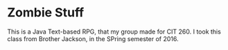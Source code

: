 # Zombie Stuff
This is a Java Text-based RPG, that my group made for CIT 260.
I took this class from Brother Jackson, in the SPring semester of 2016.
